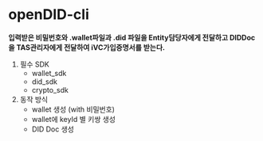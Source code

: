 # openDID-cli

**입력받은 비밀번호와 .wallet파일과 .did 파일을 Entity담당자에게 전달하고 DIDDoc을 TAS관리자에게 전달하여 iVC가입증명서를 받는다.**

1. 필수 SDK
    - wallet_sdk
    - did_sdk
    - crypto_sdk
2. 동작 방식
    - wallet 생성 (with 비밀번호)
    - wallet에 keyId 별 키쌍 생성
    - DID Doc 생성